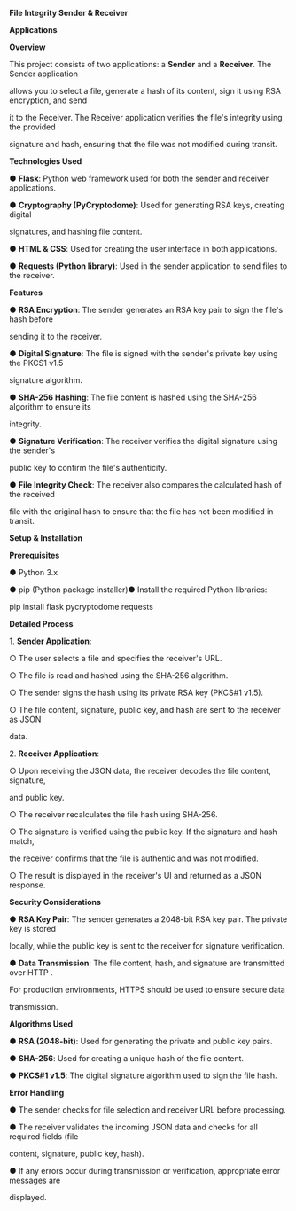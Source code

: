 **File Integrity Sender & Receiver**

**Applications**

**Overview**

This project consists of two applications: a **Sender** and a **Receiver**. The Sender application

allows you to select a file, generate a hash of its content, sign it using RSA encryption, and send

it to the Receiver. The Receiver application verifies the file's integrity using the provided

signature and hash, ensuring that the file was not modified during transit.

**Technologies Used**

● **Flask**: Python web framework used for both the sender and receiver applications.

● **Cryptography (PyCryptodome)**: Used for generating RSA keys, creating digital

signatures, and hashing file content.

● **HTML & CSS**: Used for creating the user interface in both applications.

● **Requests (Python library)**: Used in the sender application to send files to the receiver.

**Features**

● **RSA Encryption**: The sender generates an RSA key pair to sign the file's hash before

sending it to the receiver.

● **Digital Signature**: The file is signed with the sender's private key using the PKCS1 v1.5

signature algorithm.

● **SHA-256 Hashing**: The file content is hashed using the SHA-256 algorithm to ensure its

integrity.

● **Signature Verification**: The receiver verifies the digital signature using the sender's

public key to confirm the file's authenticity.

● **File Integrity Check**: The receiver also compares the calculated hash of the received

file with the original hash to ensure that the file has not been modified in transit.

**Setup & Installation**

**Prerequisites**

● Python 3.x

● pip (Python package installer)● Install the required Python libraries:

pip install flask pycryptodome requests

**Detailed Process**

1\. **Sender Application**:

○ The user selects a file and specifies the receiver's URL.

○ The file is read and hashed using the SHA-256 algorithm.

○ The sender signs the hash using its private RSA key (PKCS#1 v1.5).

○ The file content, signature, public key, and hash are sent to the receiver as JSON

data.

2\. **Receiver Application**:

○ Upon receiving the JSON data, the receiver decodes the file content, signature,

and public key.

○ The receiver recalculates the file hash using SHA-256.

○ The signature is verified using the public key. If the signature and hash match,

the receiver confirms that the file is authentic and was not modified.

○ The result is displayed in the receiver's UI and returned as a JSON response.

**Security Considerations**

● **RSA Key Pair**: The sender generates a 2048-bit RSA key pair. The private key is stored

locally, while the public key is sent to the receiver for signature verification.

● **Data Transmission**: The file content, hash, and signature are transmitted over HTTP .

For production environments, HTTPS should be used to ensure secure data

transmission.

**Algorithms Used**

● **RSA (2048-bit)**: Used for generating the private and public key pairs.

● **SHA-256**: Used for creating a unique hash of the file content.

● **PKCS#1 v1.5**: The digital signature algorithm used to sign the file hash.

**Error Handling**

● The sender checks for file selection and receiver URL before processing.

● The receiver validates the incoming JSON data and checks for all required fields (file

content, signature, public key, hash).

● If any errors occur during transmission or verification, appropriate error messages are

displayed.
